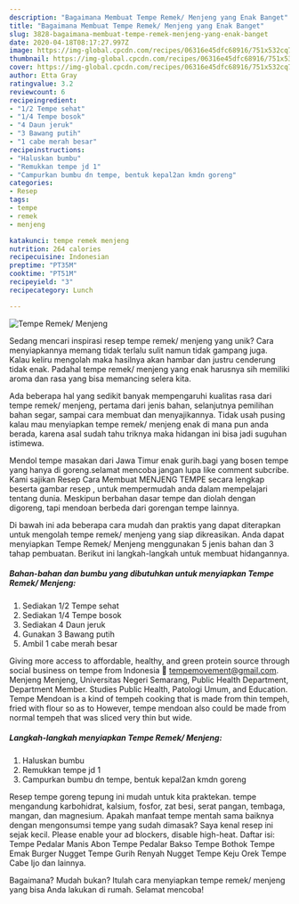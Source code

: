 ```yaml
---
description: "Bagaimana Membuat Tempe Remek/ Menjeng yang Enak Banget"
title: "Bagaimana Membuat Tempe Remek/ Menjeng yang Enak Banget"
slug: 3828-bagaimana-membuat-tempe-remek-menjeng-yang-enak-banget
date: 2020-04-18T08:17:27.997Z
image: https://img-global.cpcdn.com/recipes/06316e45dfc68916/751x532cq70/tempe-remek-menjeng-foto-resep-utama.jpg
thumbnail: https://img-global.cpcdn.com/recipes/06316e45dfc68916/751x532cq70/tempe-remek-menjeng-foto-resep-utama.jpg
cover: https://img-global.cpcdn.com/recipes/06316e45dfc68916/751x532cq70/tempe-remek-menjeng-foto-resep-utama.jpg
author: Etta Gray
ratingvalue: 3.2
reviewcount: 6
recipeingredient:
- "1/2 Tempe sehat"
- "1/4 Tempe bosok"
- "4 Daun jeruk"
- "3 Bawang putih"
- "1 cabe merah besar"
recipeinstructions:
- "Haluskan bumbu"
- "Remukkan tempe jd 1"
- "Campurkan bumbu dn tempe, bentuk kepal2an kmdn goreng"
categories:
- Resep
tags:
- tempe
- remek
- menjeng

katakunci: tempe remek menjeng 
nutrition: 264 calories
recipecuisine: Indonesian
preptime: "PT35M"
cooktime: "PT51M"
recipeyield: "3"
recipecategory: Lunch

---
```



![Tempe Remek/ Menjeng](https://img-global.cpcdn.com/recipes/06316e45dfc68916/751x532cq70/tempe-remek-menjeng-foto-resep-utama.jpg)

Sedang mencari inspirasi resep tempe remek/ menjeng yang unik? Cara menyiapkannya memang tidak terlalu sulit namun tidak gampang juga. Kalau keliru mengolah maka hasilnya akan hambar dan justru cenderung tidak enak. Padahal tempe remek/ menjeng yang enak harusnya sih memiliki aroma dan rasa yang bisa memancing selera kita.

Ada beberapa hal yang sedikit banyak mempengaruhi kualitas rasa dari tempe remek/ menjeng, pertama dari jenis bahan, selanjutnya pemilihan bahan segar, sampai cara membuat dan menyajikannya. Tidak usah pusing kalau mau menyiapkan tempe remek/ menjeng enak di mana pun anda berada, karena asal sudah tahu triknya maka hidangan ini bisa jadi suguhan istimewa.

Mendol tempe masakan dari Jawa Timur enak gurih.bagi yang bosen tempe yang hanya di goreng.selamat mencoba jangan lupa like comment subcribe. Kami sajikan Resep Cara Membuat MENJENG TEMPE secara lengkap beserta gambar resep , untuk mempermudah anda dalam mempelajari tentang dunia. Meskipun berbahan dasar tempe dan diolah dengan digoreng, tapi mendoan berbeda dari gorengan tempe lainnya.


Di bawah ini ada beberapa cara mudah dan praktis yang dapat diterapkan untuk mengolah tempe remek/ menjeng yang siap dikreasikan. Anda dapat menyiapkan Tempe Remek/ Menjeng menggunakan 5 jenis bahan dan 3 tahap pembuatan. Berikut ini langkah-langkah untuk membuat hidangannya.

<!--inarticleads1-->

##### Bahan-bahan dan bumbu yang dibutuhkan untuk menyiapkan Tempe Remek/ Menjeng:

1. Sediakan 1/2 Tempe sehat
1. Sediakan 1/4 Tempe bosok
1. Sediakan 4 Daun jeruk
1. Gunakan 3 Bawang putih
1. Ambil 1 cabe merah besar


Giving more access to affordable, healthy, and green protein source through social business on tempe from Indonesia 📩 tempemovement@gmail.com. Menjeng Menjeng, Universitas Negeri Semarang, Public Health Department, Department Member. Studies Public Health, Patologi Umum, and Education. Tempe Mendoan is a kind of tempeh cooking that is made from thin tempeh, fried with flour so as to However, tempe mendoan also could be made from normal tempeh that was sliced very thin but wide. 

<!--inarticleads2-->

##### Langkah-langkah menyiapkan Tempe Remek/ Menjeng:

1. Haluskan bumbu
1. Remukkan tempe jd 1
1. Campurkan bumbu dn tempe, bentuk kepal2an kmdn goreng


Resep tempe goreng tepung ini mudah untuk kita praktekan. tempe mengandung karbohidrat, kalsium, fosfor, zat besi, serat pangan, tembaga, mangan, dan magnesium. Apakah manfaat tempe mentah sama baiknya dengan mengonsumsi tempe yang sudah dimasak? Saya kenal resep ini sejak kecil. Please enable your ad blockers, disable high-heat. Daftar isi: Tempe Pedalar Manis Abon Tempe Pedalar Bakso Tempe Bothok Tempe Emak Burger Nugget Tempe Gurih Renyah Nugget Tempe Keju Orek Tempe Cabe Ijo dan lainnya. 

Bagaimana? Mudah bukan? Itulah cara menyiapkan tempe remek/ menjeng yang bisa Anda lakukan di rumah. Selamat mencoba!
